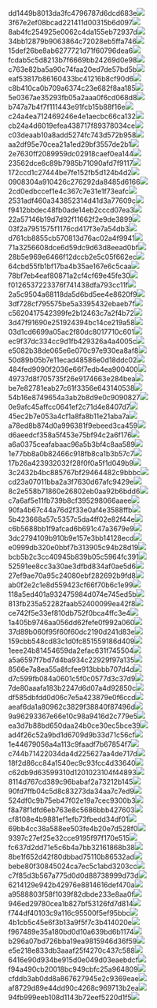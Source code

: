 dd1449b8013da3fc4796787d6dcd683e<img  src="https://img.alicdn.com/imgextra/i1/719851228/O1CN011KwSokHDIIhkGaH_!!719851228.jpg">
3f67e2ef08bcad221411d00315b6d097<img  src="https://img.alicdn.com/imgextra/i4/719851228/O1CN011KwSpcNyXCXD6cQ_!!719851228.jpg">
8ab4fc254925e0062c4da155eb72937d<img  src="https://img.alicdn.com/imgextra/i1/719851228/O1CN011KwSpUqmTpCx0CF_!!719851228.jpg">
34bb12879b9063864c72028eb5ffa746<img  src="https://img.alicdn.com/imgextra/i3/719851228/O1CN011KwSpbZkLud1akh_!!719851228.jpg">
15def26be8ab6277721d71f60796dea6<img  src="https://img.alicdn.com/imgextra/i1/719851228/O1CN011KwSpb4ZcDPQ5Zr_!!719851228.jpg">
fcdab5c5d8213b7f6669bb24269d0e98<img  src="https://img.alicdn.com/imgextra/i4/719851228/O1CN011KwSpb4Yg5NZxDS_!!719851228.jpg">
c763e82ba5a90c74faa20ed7de57bd5b<img  src="https://img.alicdn.com/imgextra/i2/719851228/O1CN011KwSpZxrz6lixDc_!!719851228.jpg">
eaf53817b86160433bc41216b8cf90d6<img  src="https://img.alicdn.com/imgextra/i1/719851228/O1CN011KwSpbIp1NtOoDK_!!719851228.jpg">
c8b410ca0b709a6374c23e682f8aa185<img  src="https://img.alicdn.com/imgextra/i4/719851228/O1CN011KwSpaj5BrNOEXb_!!719851228.jpg">
5e0367ae35293fb05a2aaa0f6cd068d8<img  src="https://img.alicdn.com/imgextra/i4/719851228/O1CN011KwSpbXfK8wD7rc_!!719851228.jpg">
b747a7b4f7f111443e91fcb15b88f16e<img  src="https://img.alicdn.com/imgextra/i3/719851228/O1CN011KwSpZxrNj4rQ1V_!!719851228.jpg">
c24a4ea712469246e4e1aecbc66ca132<img  src="https://img.alicdn.com/imgextra/i1/719851228/O1CN011KwSpbnDeGr54pz_!!719851228.jpg">
cb24a4d6019efea438717f89378034ce<img  src="https://img.alicdn.com/imgextra/i1/719851228/O1CN011KwSpZWfppiE6eU_!!719851228.jpg">
c03deaab10a8add5274fc743d572b958<img  src="https://img.alicdn.com/imgextra/i4/719851228/O1CN011KwSpawgKpqA8Q8_!!719851228.jpg">
aa2df95e70cea21a1ed29bf3557de2b1<img  src="https://img.alicdn.com/imgextra/i4/719851228/O1CN011KwSpbZjwyobmkq_!!719851228.jpg">
2e7630ff2089959dc02918caef0ea144<img  src="https://img.alicdn.com/imgextra/i2/719851228/O1CN011KwSpcZmq6nxiqX_!!719851228.jpg">
23562dce6c89b7985b71090afd7f9117<img  src="https://img.alicdn.com/imgextra/i4/719851228/O1CN011KwSpaRVKOR8iFh_!!719851228.jpg">
172ccd1c27444be7fe152fb5d124b4d2<img  src="https://img.alicdn.com/imgextra/i4/719851228/O1CN011KwSpbZkQ4vSdaj_!!719851228.jpg">
0908304a910426c276292da8485d6166<img  src="https://img.alicdn.com/imgextra/i2/719851228/O1CN011KwSpbXfevOm11e_!!719851228.jpg">
2cd0edbccef1e4c367c7e31e1f73eafc<img  src="https://img.alicdn.com/imgextra/i4/719851228/O1CN011KwSpb4ZgODePb0_!!719851228.jpg">
2531adf460a343852314d41d3a77609c<img  src="https://img.alicdn.com/imgextra/i3/719851228/O1CN011KwSpcNyGbN17hr_!!719851228.jpg">
f9412bbdec48fb0ade14eb2cccd07ea3<img  src="https://img.alicdn.com/imgextra/i4/719851228/O1CN011KwSpbZkggVG7Nj_!!719851228.jpg">
22a57146b19d7d92f11662f2e9de3899<img  src="https://img.alicdn.com/imgextra/i2/719851228/O1CN011KwSpcNz8bjVMEI_!!719851228.jpg">
03f2a7951575f1176cd417f3e7a54db3<img  src="https://img.alicdn.com/imgextra/i2/719851228/O1CN011KwSpaRUBmP27m2_!!719851228.jpg">
d761cb8855cb570813d76ac02a4f9941<img  src="https://img.alicdn.com/imgextra/i1/719851228/O1CN011KwSpbXfj5cqBsD_!!719851228.jpg">
71a3256608dce6d59dc9d63d8eead0bf<img  src="https://img.alicdn.com/imgextra/i2/719851228/O1CN011KwSpbnCuZASYci_!!719851228.jpg">
28b5e969e6466f12dccb2e5c05f662ec<img  src="https://img.alicdn.com/imgextra/i4/719851228/O1CN011KwSpbCq8HDrXgI_!!719851228.jpg">
64cbd55fb1bf17ba4b35ae167e6c5caa<img  src="https://img.alicdn.com/imgextra/i2/719851228/O1CN011KwSpUqlk7KZyta_!!719851228.jpg">
78bf7eb4eaf80871a2cf4cf69e45fe30<img  src="https://img.alicdn.com/imgextra/i2/719851228/O1CN011KwSpbCqwBXwL1h_!!719851228.jpg">
f0126537223376f741438dfa793cc11f<img  src="https://img.alicdn.com/imgextra/i2/719851228/O1CN011KwSpaweveAD8o6_!!719851228.jpg">
2a5c9504a68118da5d6bd5ee4e8620f9<img  src="https://img.alicdn.com/imgextra/i4/719851228/O1CN011KwSpbZlQOGGCVf_!!719851228.jpg">
3df728cf795575be5a3395432ebaeb7f<img  src="https://img.alicdn.com/imgextra/i4/719851228/O1CN011KwSpZWfy8MIUEC_!!719851228.jpg">
c5620417542399fe2b12463c7a2f4b72<img  src="https://img.alicdn.com/imgextra/i1/719851228/O1CN011KwSpbnCqQC9OzQ_!!719851228.jpg">
3d47f91690e251924394bc14ce219a58<img  src="https://img.alicdn.com/imgextra/i3/719851228/O1CN011KwSpbCpjND5suy_!!719851228.jpg">
03d1cd6699a05ac2f80dc8017710c601<img  src="https://img.alicdn.com/imgextra/i3/719851228/O1CN011KwSpbZktBHUZsk_!!719851228.jpg">
ec9f37dc334cc9d1fb429326a4a4005c<img  src="https://img.alicdn.com/imgextra/i4/719851228/O1CN011KwSpcNyCRJl2lu_!!719851228.jpg">
e5082b38de065e6e070c97e930ea8af8<img  src="https://img.alicdn.com/imgextra/i4/719851228/O1CN011KwSpZWelMyGldI_!!719851228.jpg">
50d89b05b7e11ecad48586e0d18ddc02<img  src="https://img.alicdn.com/imgextra/i1/719851228/O1CN011KwSpbCrbkIbV4W_!!719851228.jpg">
484fed9090f2036e66f7edb4ea900400<img  src="https://img.alicdn.com/imgextra/i3/719851228/O1CN011KwSpawf87M9EUh_!!719851228.jpg">
49737d8f705735f26e9174663e284bea<img  src="https://img.alicdn.com/imgextra/i1/719851228/O1CN011KwSpSQys5MnzgE_!!719851228.jpg">
be7e82781eab27c61f3356e643140538<img  src="https://img.alicdn.com/imgextra/i3/719851228/O1CN011KwSpSYU7CwixiE_!!719851228.jpg">
54b16e8749654a3ab2b8d9e0c9090827<img  src="https://img.alicdn.com/imgextra/i1/719851228/O1CN011KwSpTEzQUKXqrI_!!719851228.jpg">
0e9afc45affcc0641ef2c71d4e8407d7<img  src="https://img.alicdn.com/imgextra/i2/719851228/O1CN011KwSpTeFPJJlGPe_!!719851228.jpg">
45ec2b7e053a4cf1a8fa8b11e21aba7a<img  src="https://img.alicdn.com/imgextra/i2/719851228/O1CN011KwSpShB10C3cJU_!!719851228.jpg">
a78ed8b874d0a996381f9ebeed3ca459<img  src="https://img.alicdn.com/imgextra/i3/719851228/O1CN011KwSpU1uhmKqJLJ_!!719851228.jpg">
d6aeedcf358a5f453e75bf94c2a6f176<img  src="https://img.alicdn.com/imgextra/i1/719851228/O1CN011KwSpTEyUJHbKJp_!!719851228.jpg">
a6a0375ceafabaac96a5b3bf4c8aa589<img  src="https://img.alicdn.com/imgextra/i2/719851228/O1CN011KwSpT4krKyX2GE_!!719851228.jpg">
1e77bb8a0b82466c918fb8ca1b3b57c7<img  src="https://img.alicdn.com/imgextra/i3/719851228/O1CN011KwSpSpLFLZpRWv_!!719851228.jpg">
17b26a423932032f28f0f0a5f1d049b9<img  src="https://img.alicdn.com/imgextra/i3/719851228/O1CN011KwSpR3300xZCla_!!719851228.jpg">
3c2432b4bc885767bf29464482c9bbbc<img  src="https://img.alicdn.com/imgextra/i3/719851228/O1CN011KwSpSpJN0YuF6A_!!719851228.jpg">
cd23a07011bba2a3f7630d67afc9429e<img  src="https://img.alicdn.com/imgextra/i2/719851228/O1CN011KwSpRwVAHUsz65_!!719851228.jpg">
8c2e558b71860e26802eb0aa92b6bdd6<img  src="https://img.alicdn.com/imgextra/i3/719851228/O1CN011KwSpSR04tm87Za_!!719851228.jpg">
c7a6af5e11fb739b8cf395298066aaee<img  src="https://img.alicdn.com/imgextra/i1/719851228/O1CN011KwSpRUIEqrhPPB_!!719851228.jpg">
90fa4b67c44a76d2f33e0af4e3588ffb<img  src="https://img.alicdn.com/imgextra/i2/719851228/O1CN011KwSpToSDayFUNl_!!719851228.jpg">
5b423668a57c5357c5da4ff02e82f44e<img  src="https://img.alicdn.com/imgextra/i1/719851228/O1CN011KwSpR2sjB40XfU_!!719851228.jpg">
c6b5688bb1f9afcad6b691c47a3679e9<img  src="https://img.alicdn.com/imgextra/i2/719851228/O1CN011KwSpTe3Wb0n0bq_!!719851228.jpg">
3dc2794109b910b9e157e3bb14128ecd<img  src="https://img.alicdn.com/imgextra/i1/719851228/O1CN011KwSpMNhPYgN6qE_!!719851228.jpg">
e0999db320e0bbf7b313905c94b28d19<img  src="https://img.alicdn.com/imgextra/i1/719851228/O1CN011KwSpSEosaThgv9_!!719851228.jpg">
bcb5b2c3cc40945b839b05c5964fc391<img  src="https://img.alicdn.com/imgextra/i3/719851228/O1CN011KwSpSp9ITcndAZ_!!719851228.jpg">
52591ee8cc3a30ae3dfbd834af0ae5d6<img  src="https://img.alicdn.com/imgextra/i4/719851228/O1CN011KwSpSQnWX63jY6_!!719851228.jpg">
27ef9ae70a95c24080ebf282692b9fd8<img  src="https://img.alicdn.com/imgextra/i1/719851228/O1CN011KwSpRwKpElh2oG_!!719851228.jpg">
ab0f2e2c1e8d559423cf66f70b6c1e99<img  src="https://img.alicdn.com/imgextra/i2/719851228/O1CN011KwSpTAVPidRDvu_!!719851228.jpg">
118a5ed401a932475984d074e745ed5b<img  src="https://img.alicdn.com/imgextra/i4/719851228/O1CN011KwSpSaoebensQR_!!719851228.jpg">
813fb235a52282faab52400099ea42f8<img  src="https://img.alicdn.com/imgextra/i4/719851228/O1CN011KwSpSqxmKPsw7V_!!719851228.jpg">
ce742f5e33ef810db752f0bca4ffc3e4<img  src="https://img.alicdn.com/imgextra/i2/719851228/O1CN011KwSpTe3KASzmSV_!!719851228.jpg">
1a405b9746aa056dd62fefe0f992a060<img  src="https://img.alicdn.com/imgextra/i1/719851228/O1CN011KwSpRwKxYvBTws_!!719851228.jpg">
37d89b060f95f60f60dc2190d241d83e<img  src="https://img.alicdn.com/imgextra/i2/719851228/O1CN011KwSpVYVZzmDvS1_!!719851228.jpg">
159cbb548cd83c1d0fc851559186d409<img  src="https://img.alicdn.com/imgextra/i1/719851228/O1CN011KwSpX76X8W8X44_!!719851228.jpg">
1eee24b81454659da2efac631f745504<img  src="https://img.alicdn.com/imgextra/i1/719851228/O1CN011KwSpWtG3c0bCD3_!!719851228.jpg">
a5a6597f7bd7d4ba934c22929f97a135<img  src="https://img.alicdn.com/imgextra/i4/719851228/O1CN011KwSpXkSPHQ1zqc_!!719851228.jpg">
8566e7a8ea55a8fcfee913bbbb707d4d<img  src="https://img.alicdn.com/imgextra/i2/719851228/O1CN011KwSpWtFzTR8gR8_!!719851228.jpg">
d7c599fb084a0601c5f0c0577d3c37d9<img  src="https://img.alicdn.com/imgextra/i2/719851228/O1CN011KwSpX77o1VcQx0_!!719851228.jpg">
7de80aaafa183b2247d6d07a4d92850c<img  src="https://img.alicdn.com/imgextra/i2/719851228/O1CN011KwSpWtGKHMq7ma_!!719851228.jpg">
df585dbfdd0d06c7e5a423879e0f6ccd<img  src="https://img.alicdn.com/imgextra/i4/719851228/O1CN011KwSpXvldJOUBDm_!!719851228.jpg">
aeaf6da1a80962c3829f38840f87496d<img  src="https://img.alicdn.com/imgextra/i1/719851228/O1CN011KwSpX9FWLlQfRe_!!719851228.jpg">
9a96293367e66e10c98a9416d2c779e5<img  src="https://img.alicdn.com/imgextra/i1/719851228/O1CN011KwSpW17wngzCej_!!719851228.jpg">
ea3d7b88bd650daa24b0ce30ec5bce39<img  src="https://img.alicdn.com/imgextra/i2/719851228/O1CN011KwSpXvly74l9mR_!!719851228.jpg">
ad4f26c52a9bd1d6709d9b33d71c56cf<img  src="https://img.alicdn.com/imgextra/i3/719851228/O1CN011KwSpWW3Rt6BfKY_!!719851228.jpg">
1e44679056a4a113c9faadf7b67854f7<img  src="https://img.alicdn.com/imgextra/i4/719851228/O1CN011KwSpXvmEmDSGky_!!719851228.jpg">
c744b71422034da4d225627aa4de717d<img  src="https://img.alicdn.com/imgextra/i3/719851228/O1CN011KwSpWW2yqYvOf4_!!719851228.jpg">
18f2d86cc84a1540ec9c93fcc4d33640<img  src="https://img.alicdn.com/imgextra/i3/719851228/O1CN011KwSpWW2e4Cz3rF_!!719851228.jpg">
c62db9d63599310d1201023104f44893<img  src="https://img.alicdn.com/imgextra/i1/719851228/O1CN011KwSpX9GKJfbniM_!!719851228.jpg">
8114d767cd389c96babaf2a73212b145<img  src="https://img.alicdn.com/imgextra/i2/719851228/O1CN011KwSpX77Gv2EiPL_!!719851228.jpg">
90fd7ffb04c5d8c83273da34aa7c7ed9<img  src="https://img.alicdn.com/imgextra/i1/719851228/O1CN011KwSpWtFSMMFdjA_!!719851228.jpg">
524df0c9b75eb47f02e19a7cec9300b3<img  src="https://img.alicdn.com/imgextra/i1/719851228/O1CN011KwSpXvnAydUpQi_!!719851228.jpg">
f8a78f1dfd6eb763e8c5686bbb427603<img  src="https://img.alicdn.com/imgextra/i1/719851228/O1CN011KwSpXvoeQOfUls_!!719851228.jpg">
cf8108e4b9881ef1efb73fbedd34df01<img  src="https://img.alicdn.com/imgextra/i3/719851228/O1CN011KwSpV7c1cg06Ys_!!719851228.jpg">
69bb4cc38a588ee503fe4b20e7d528f0<img  src="https://img.alicdn.com/imgextra/i4/719851228/O1CN011KwSpWJiqm5PWw0_!!719851228.jpg">
9397c27ef25e32cce9195f97f170e515<img  src="https://img.alicdn.com/imgextra/i3/719851228/O1CN011KwSpX78PbmSIUI_!!719851228.jpg">
fc637d2dd71e5c6b4a7bb32161868b38<img  src="https://img.alicdn.com/imgextra/i4/719851228/O1CN011KwSpQIQep8BqfE_!!719851228.jpg">
8be1f652d42f80dbbad75110b86532ad<img  src="https://img.alicdn.com/imgextra/i3/719851228/O1CN011KwSpXlc2jpfmPp_!!719851228.jpg">
bebe80f30845024ca7ec5c1abd3203cc<img  src="https://img.alicdn.com/imgextra/i1/719851228/O1CN011KwSpVr2K2QtehK_!!719851228.jpg">
c7f85d3b567a775d0d0d88738999d73d<img  src="https://img.alicdn.com/imgextra/i3/719851228/O1CN011KwSpWceW1cLz97_!!719851228.jpg">
6214129e942b42976e8814616def470a<img  src="https://img.alicdn.com/imgextra/i2/719851228/O1CN011KwSpWLvwU1MTys_!!719851228.jpg">
a9588803f58f1039f82dbde233e8aa0f<img  src="https://img.alicdn.com/imgextra/i2/719851228/O1CN011KwSpQIRWs04yeo_!!719851228.jpg">
946ed29780cea1b827bf53126fd7d814<img  src="https://img.alicdn.com/imgextra/i3/719851228/O1CN011KwSpWjB2PJmV2o_!!719851228.jpg">
f744df40103c9a116c95500f5ef95bbc<img  src="https://img.alicdn.com/imgextra/i2/719851228/O1CN011KwSpbIYhrMorFq_!!719851228.jpg">
4b1cb5c45e6f3b13a9f5f7c3b414020e<img  src="https://img.alicdn.com/imgextra/i1/719851228/O1CN011KwSpb4JATrAttm_!!719851228.jpg">
f967489e35a180bd0d10a639bd6b1174<img  src="https://img.alicdn.com/imgextra/i2/719851228/O1CN011KwSpbIY6TRLrWb_!!719851228.jpg">
b296a07bd726bba19ea9815946d36f59<img  src="https://img.alicdn.com/imgextra/i1/719851228/O1CN011KwSpcBcjLT9aZE_!!719851228.jpg">
e5e218e833db3aaaf25f4270c437c588<img  src="https://img.alicdn.com/imgextra/i2/719851228/O1CN011KwSpUqVUelNqXS_!!719851228.jpg">
6416e90d934be915d0e049d03eaebdcf<img  src="https://img.alicdn.com/imgextra/i4/719851228/O1CN011KwSpbXMSVBd1k5_!!719851228.jpg">
f94a490cb20018bc949cbfc25a964809<img  src="https://img.alicdn.com/imgextra/i3/719851228/O1CN011KwSpZWN6gp5nvE_!!719851228.jpg">
cfddb3ab0dd8a867627945e2c9369eae<img  src="https://img.alicdn.com/imgextra/i1/719851228/O1CN011KwSpUqV1c722ga_!!719851228.jpg">
af8729d89e44dd90c4268c969713b2ea<img  src="https://img.alicdn.com/imgextra/i2/719851228/O1CN011KwSpUqUgquFizi_!!719851228.jpg">
94fb999eeb108d1143b72eef5220d1f5<img  src="https://img.alicdn.com/imgextra/i3/719851228/O1CN011KwSpbXMzjevk0V_!!719851228.jpg">
